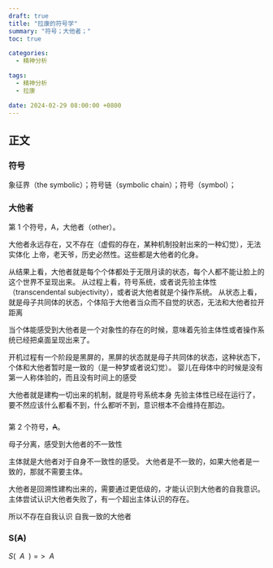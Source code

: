 ```yaml
---
draft: true
title: "拉康的符号学"
summary: "符号；大他者；"
toc: true

categories:
  - 精神分析

tags:
  - 精神分析
  - 拉康

date: 2024-02-29 08:00:00 +0800
---
```


## 正文

### 符号

象征界（the symbolic）；符号链（symbolic chain）；符号（symbol）；

### 大他者

第 1 个符号，A，大他者（other）。


大他者永远存在，又不存在（虚假的存在，某种机制投射出来的一种幻觉），无法实体化
上帝，老天爷，历史必然性。这些都是大他者的化身。

从结果上看，大他者就是每个个体都处于无限月读的状态，每个人都不能让脸上的这个世界不呈现出来。
从过程上看，符号系统，或者说先验主体性（transcendental subjectivity），或者说大他者就是个操作系统。
从状态上看，就是母子共同体的状态，个体陷于大他者当众而不自觉的状态，无法和大他者拉开距离

当个体能感受到大他者是一个对象性的存在的时候，意味着先验主体性或者操作系统已经把桌面呈现出来了。 

开机过程有一个阶段是黑屏的，黑屏的状态就是母子共同体的状态，这种状态下，个体和大他者暂时是一致的（是一种梦或者说幻觉）。
婴儿在母体中的时候是没有第一人称体验的，而且没有时间上的感受

大他者就是建构一切出来的机制，就是符号系统本身
先验主体性已经在运行了，要不然应该什么都看不到，什么都听不到，意识根本不会维持在那边。

###

第 2 个符号，~~A~~。

母子分离，感受到大他者的不一致性

主体就是大他者对于自身不一致性的感受。
大他者是不一致的，如果大他者是一致的，那就不需要主体。

大他者是回溯性建构出来的，需要通过更低级的，才能认识到大他者的自我意识。
主体尝试认识大他者失败了，有一个超出主体认识的存在。

所以不存在自我认识 自我一致的大他者

### S(~~A~~)

$S(~~A~~) => ~~A~~$